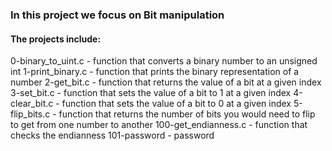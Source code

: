 ### In this project we focus on Bit manipulation
#### The projects include:
0-binary_to_uint.c - function that converts a binary number to an unsigned int
1-print_binary.c - function that prints the binary representation of a number
2-get_bit.c - function that returns the value of a bit at a given index
3-set_bit.c - function that sets the value of a bit to 1 at a given index
4-clear_bit.c - function that sets the value of a bit to 0 at a given index
5-flip_bits.c - function that returns the number of bits you would need to flip to get from one number to another
100-get_endianness.c - function that checks the endianness
101-password - password

